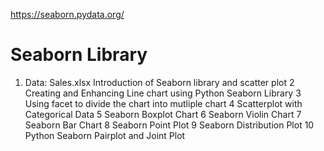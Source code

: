 https://seaborn.pydata.org/
# Seaborn Library
1. Data: Sales.xlsx
Introduction of Seaborn library and scatter plot
2 Creating and Enhancing Line chart using Python Seaborn Library
3 Using facet to divide the chart into mutliple chart
4 Scatterplot with Categorical Data
5 Seaborn Boxplot Chart
6 Seaborn Violin Chart
7 Seaborn Bar Chart
8 Seaborn Point Plot
9 Seaborn Distribution Plot
10 Python Seaborn Pairplot and Joint Plot
